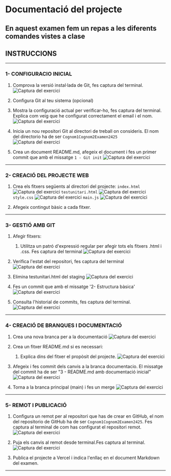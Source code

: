 # Documentació del projecte
En aquest examen fem un repas a les diferents comandes vistes a clase
---
## INSTRUCCIONS
---
### 1- CONFIGURACIO INICIAL
  1. Comprova la versió instal·lada de Git, fes captura del terminal.
  ![Captura del exercici](CapturesExamen/0-1.png)
  2. Configura Git al teu sistema (opcional)
  
  3. Mostra la configuració actual per verificar-ho, fes captura del terminal. Explica com veig que he configurat correctament el email i el nom.
  ![Captura del exercici](CapturesExamen/0-3.png)
  4. Inicia un nou repositori Git al directori de treball on consideris. El nom del directorio ha de ser `Cognom1Cognom2Examen2425`
  ![Captura del exercici](CapturesExamen/0-4.png)
  5. Crea un document README.md, afegeix el document i fes un primer commit que amb el missatge
     `1 - Git init`
  ![Captura del exercici](CapturesExamen/0-5.png)


---
### 2- CREACIÓ DEL PROJECTE WEB
  1. Crea els fitxers següents al directori del projecte:
  `index.html`
  ![Captura del exercici](CapturesExamen/2-1-1.png)
  `testunitari.html`
  ![Captura del exercici](CapturesExamen/2-1-2.png)
  `style.css`
  ![Captura del exercici](CapturesExamen/2-1-3.png)
  `main.js`
  ![Captura del exercici](CapturesExamen/2-1-4.png)

  2. Afegeix contingut bàsic a cada fitxer.


---
### 3- GESTIÓ AMB GIT
  1. Afegir fitxers:
     1. Utilitza un patró d'expressió regular per afegir tots els fitxers .html i .css. Fes captura del terminal
  ![Captura del exercici](CapturesExamen/3-1.png)
  3. Verifica l'estat del repositori, fes captura del terminal
  ![Captura del exercici](CapturesExamen/3-2.png)
  
  4. Elimina testunitari.html del staging
  ![Captura del exercici](CapturesExamen/3-3.png)
  
  5. Fes un commit que amb el missatge '2- Estructura bàsica'
  ![Captura del exercici](CapturesExamen/3-4.png)
  
  6. Consulta l'historial de commits, fes captura del terminal.
  ![Captura del exercici](CapturesExamen/3-5.png)

---
### 4- CREACIÓ DE BRANQUES I DOCUMENTACIÓ
  1. Crea una nova branca per a la documentació
  ![Captura del exercici](CapturesExamen/4-1.png)

  2. Crea un fitxer README.md si es necessari:
     1. Explica dins del fitxer el propòsit del projecte.
  ![Captura del exercici](CapturesExamen/4-2.png)
  
  3. Afegeix i fes commit dels canvis a la branca documentacio. El missatge del commit ha de ser "3 - README.md amb documentació inicial"
  ![Captura del exercici](CapturesExamen/4-3.png)
  
  4. Torna a la branca principal (main) i fes un merge
  ![Captura del exercici](CapturesExamen/4-4.png)


---
### 5- REMOT I PUBLICACIÓ
  1. Configura un remot per al repositori que has de crear en GitHub, el nom del repositorio de GitHub ha de ser `Cognom1Cognom2Examen2425`. Fes captura al terminal de com has configurat el repositori remot.
  ![Captura del exercici](CapturesExamen/5-1.png)

  2. Puja els canvis al remot desde terminal.Fes captura al terminal.
  ![Captura del exercici](CapturesExamen/5-2.png)
  
  3. Publica el projecte a Vercel i indica l'enllaç en el document Markdown del examen.


---
